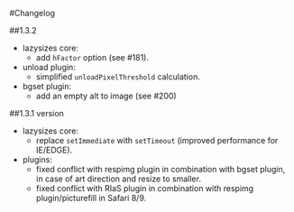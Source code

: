 #Changelog

##1.3.2

* lazysizes core:
	* add `hFactor` option (see #181).
* unload plugin:
	* simplified `unloadPixelThreshold` calculation.
* bgset plugin:
	* add an empty alt to image (see #200)

##1.3.1 version

* lazysizes core:
	* replace `setImmediate` with `setTimeout` (improved performance for IE/EDGE).
* plugins:
	* fixed conflict with respimg plugin in combination with bgset plugin, in case of art direction and resize to smaller.
	* fixed conflict with RIaS plugin in combination with respimg plugin/picturefill in Safari 8/9.
